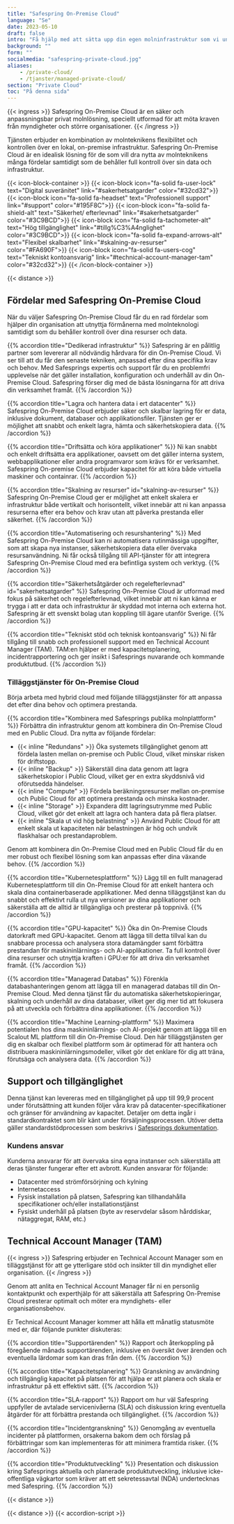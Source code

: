 ```yaml
---
title: "Safespring On-Premise Cloud"
language: "Se"
date: 2023-05-10
draft: false
intro: "Få hjälp med att sätta upp din egen molninfrastruktur som vi underhåller. Då får du kraften från molnet - i ditt datacenter."
background: ""
form: ""
socialmedia: "safespring-private-cloud.jpg"
aliases:
    - /private-cloud/
    - /tjanster/managed-private-cloud/
section: "Private Cloud"
toc: "På denna sida"
---
```


{{< ingress >}}
Safespring On-Premise Cloud är en säker och anpassningsbar privat molnlösning, speciellt utformad för att möta kraven från myndigheter och större organisationer. 
{{< /ingress >}}

Tjänsten erbjuder en kombination av molnteknikens flexibilitet och kontrollen över en lokal, on-premise infrastruktur. Safespring On-Premise Cloud är en idealisk lösning för de som vill dra nytta av molnteknikens många fördelar samtidigt som de behåller full kontroll över sin data och infrastruktur.

{{< icon-block-container >}}
    {{< icon-block icon="fa-solid fa-user-lock" text="Digital suveränitet" link="#sakerhetsatgarder" color="#32cd32">}}
    {{< icon-block icon="fa-solid fa-headset" text="Professionell support" link="#support" color="#195F8C">}}
    {{< icon-block icon="fa-solid fa-shield-alt" text="Säkerhet/ efterlevnad" link="#sakerhetsatgarder" color="#3C9BCD">}}
    {{< icon-block icon="fa-solid fa-tachometer-alt" text="Hög tillgänglighet" link="#tillg%C3%A4nglighet" color="#3C9BCD">}}
    {{< icon-block icon="fa-solid fa-expand-arrows-alt" text="Flexibel skalbarhet" link="#skalning-av-resurser" color="#FA690F">}}
    {{< icon-block icon="fa-solid fa-users-cog" text="Tekniskt kontoansvarig" link="#technical-account-manager-tam" color="#32cd32">}}
{{< /icon-block-container >}}

{{< distance >}}

## Fördelar med Safespring On-Premise Cloud
När du väljer Safespring On-Premise Cloud får du en rad fördelar som hjälper din organisation att utnyttja förmånerna med molnteknologi samtidigt som du behåller kontroll över dina resurser och data.

{{% accordion title="Dedikerad infrastruktur" %}}
Safespring är en pålitlig partner som levererar all nödvändig hårdvara för din On-Premise Cloud. Vi ser till att du får den senaste tekniken, anpassad efter dina specifika krav och behov. Med Safesprings expertis och support får du en problemfri upplevelse när det gäller installation, konfiguration och underhåll av din On-Premise Cloud. Safespring förser dig med de bästa lösningarna för att driva din verksamhet framåt.
{{% /accordion %}}

{{% accordion title="Lagra och hantera data i ert datacenter" %}}
Safespring On-Premise Cloud erbjuder säker och skalbar lagring för er data, inklusive dokument, databaser och applikationsfiler. Tjänsten ger er möjlighet att snabbt och enkelt lagra, hämta och säkerhetskopiera data.
{{% /accordion %}}

{{% accordion title="Driftsätta och köra applikationer" %}}
Ni kan snabbt och enkelt driftsätta era applikationer, oavsett om det gäller interna system, webbapplikationer eller andra programvaror som krävs för er verksamhet. Safespring On-premise Cloud erbjuder kapacitet för att köra både virtuella maskiner och containrar.
{{% /accordion %}}

{{% accordion title="Skalning av resurser" id="skalning-av-resurser" %}}
Safespring On-Premise Cloud ger er möjlighet att enkelt skalera er infrastruktur både vertikalt och horisontellt, vilket innebär att ni kan anpassa resurserna efter era behov och krav utan att påverka prestanda eller säkerhet.
{{% /accordion %}}

{{% accordion title="Automatisering och resurshantering" %}}
Med Safespring On-Premise Cloud kan ni automatisera rutinmässiga uppgifter, som att skapa nya instanser, säkerhetskopiera data eller övervaka resursanvändning. Ni får också tillgång till API-tjänster för att integrera Safespring On-Premise Cloud med era befintliga system och verktyg.
{{% /accordion %}}

{{% accordion title="Säkerhetsåtgärder och regelefterlevnad" id="sakerhetsatgarder" %}}
Safespring On-Premise Cloud är utformad med fokus på säkerhet och regelefterlevnad, vilket innebär att ni kan känna er trygga i att er data och infrastruktur är skyddad mot interna och externa hot. Safespring är ett svenskt bolag utan koppling till ägare utanför Sverige.
{{% /accordion %}}

{{% accordion title="Tekniskt stöd och teknisk kontoansvarig" %}}
Ni får tillgång till snabb och professionell support med en Technical Account Manager (TAM). TAM:en hjälper er med kapacitetsplanering, incidentrapportering och ger insikt i Safesprings nuvarande och kommande produktutbud.
{{% /accordion %}}


### Tilläggstjänster för On-Premise Cloud

Börja arbeta med hybrid cloud med följande tilläggstjänster för att anpassa det efter dina behov och optimera prestanda.

{{% accordion title="Kombinera med Safesprings publika molnplattform" %}}
Förbättra din infrastruktur genom att kombinera din On-Premise Cloud med en Public Cloud. Dra nytta av följande fördelar:

* {{< inline "Redundans" >}} Öka systemets tillgänglighet genom att fördela lasten mellan on-premise och Public Cloud, vilket minskar risken för driftstopp.
* {{< inline "Backup" >}} Säkerställ dina data genom att lagra säkerhetskopior i Public Cloud, vilket ger en extra skyddsnivå vid oförutsedda händelser.
* {{< inline "Compute" >}} Fördela beräkningsresurser mellan on-premise och Public Cloud för att optimera prestanda och minska kostnader.
* {{< inline "Storage" >}} Expandera ditt lagringsutrymme med Public Cloud, vilket gör det enkelt att lagra och hantera data på flera platser.
* {{< inline "Skala ut vid hög belastning" >}} Använd Public Cloud för att enkelt skala ut kapaciteten när belastningen är hög och undvik flaskhalsar och prestandaproblem.

Genom att kombinera din On-Premise Cloud med en Public Cloud får du en mer robust och flexibel lösning som kan anpassas efter dina växande behov.
{{% /accordion %}}

{{% accordion title="Kubernetesplattform" %}}
Lägg till en fullt managerad Kubernetesplattform till din On-Premise Cloud för att enkelt hantera och skala dina containerbaserade applikationer. Med denna tilläggstjänst kan du snabbt och effektivt rulla ut nya versioner av dina applikationer och säkerställa att de alltid är tillgängliga och presterar på toppnivå.
{{% /accordion %}}

{{% accordion title="GPU-kapacitet" %}}
Öka din On-Premise Clouds datorkraft med GPU-kapacitet. Genom att lägga till detta tillval kan du snabbare processa och analysera stora datamängder samt förbättra prestandan för maskininlärnings- och AI-applikationer. Ta full kontroll över dina resurser och utnyttja kraften i GPU:er för att driva din verksamhet framåt.
{{% /accordion %}}

{{% accordion title="Managerad Databas" %}}
Förenkla databashanteringen genom att lägga till en managerad databas till din On-Premise Cloud. Med denna tjänst får du automatiska säkerhetskopieringar, skalning och underhåll av dina databaser, vilket ger dig mer tid att fokusera på att utveckla och förbättra dina applikationer.
{{% /accordion %}}

{{% accordion title="Machine Learning-plattform" %}}
Maximera potentialen hos dina maskininlärnings- och AI-projekt genom att lägga till en Scalout ML plattform till din On-Premise Cloud. Den här tilläggstjänsten ger dig en skalbar och flexibel plattform som är optimerad för att hantera och distribuera maskininlärningsmodeller, vilket gör det enklare för dig att träna, förutsäga och analysera data.
{{% /accordion %}}

## Support och tillgänglighet

Denna tjänst kan levereras med en tillgänglighet på upp till 99,9 procent under förutsättning att kunden följer våra krav på datacenter-specifikationer och gränser för användning av kapacitet. Detaljer om detta ingår i standardkontraktet som blir känt under försäljningsprocessen.
Utöver detta gäller standardstödprocessen som beskrivs i [Safesprings dokumentation](https://docs.safespring.com/service/policies).

### Kundens ansvar
Kunderna ansvarar för att övervaka sina egna instanser och säkerställa att deras tjänster fungerar efter ett avbrott. Kunden ansvarar för följande:

* Datacenter med strömförsörjning och kylning
* Internetaccess
* Fysisk installation på platsen, Safespring kan tillhandahålla specifikationer och/eller installationstjänst
* Fysiskt underhåll på platsen (byte av reservdelar såsom hårddiskar, nätaggregat, RAM, etc.)

## Technical Account Manager (TAM)

{{< ingress >}}
Safespring erbjuder en Technical Account Manager som en tilläggstjänst för att ge ytterligare stöd och insikter till din myndighet eller organisation.
{{< /ingress >}}

Genom att anlita en Technical Account Manager får ni en personlig kontaktpunkt och experthjälp för att säkerställa att Safespring On-Premise Cloud presterar optimalt och möter era myndighets- eller organisationsbehov.

Er Technical Account Manager kommer att hålla ett månatlig statusmöte med er, där följande punkter diskuteras:

{{% accordion title="Supportärenden" %}}
Rapport och återkoppling på föregående månads supportärenden, inklusive en översikt över ärenden och eventuella lärdomar som kan dras från dem.
{{% /accordion %}}

{{% accordion title="Kapacitetsplanering" %}}
Granskning av användning och tillgänglig kapacitet på platsen för att hjälpa er att planera och skala er infrastruktur på ett effektivt sätt.
{{% /accordion %}}

{{% accordion title="SLA-rapport" %}}
Rapport om hur väl Safespring uppfyller de avtalade servicenivåerna (SLA) och diskussion kring eventuella åtgärder för att förbättra prestanda och tillgänglighet.
{{% /accordion %}}

{{% accordion title="Incidentgranskning" %}}
Genomgång av eventuella incidenter på plattformen, orsakerna bakom dem och förslag på förbättringar som kan implementeras för att minimera framtida risker.
{{% /accordion %}}

{{% accordion title="Produktutveckling" %}}
Presentation och diskussion kring Safesprings aktuella och planerade produktutveckling, inklusive icke-offentliga vägkartor som kräver att ett sekretessavtal (NDA) undertecknas med Safespring.
{{% /accordion %}}

{{< distance >}}

<!--
{{< chart >}}
timeline
    section Vecka 0
    Avtal signerat: Förbereda avtalsdokument
           : Skicka avtalsdokument för granskning
           : Få avtalet signerat av alla parter
           : Arkivera det signerade avtalet
    section Vecka 1
    Beställning av hårdvara: Identifiera och specificera nödvändig hårdvara
           : Samla in offerter från leverantörer
           : Granska och jämföra offerter
           : Placera en beställning för godkänd hårdvara
           : Följ upp leveranstiden och leveransstatus
    section Vecka 4
    Arbetsplanering: Identifiera projektresurser
           : Allokera resurser till specifika uppgifter
           : Skapa en detaljerad projektplan
           : Dela ut uppgifter och ansvarsområden
    Uppföljningsmöte 1: Förbereda statusrapport inför mötet
           : Diskutera och säkerställa access
           : Planera för kundens resurser
    section Vecka 8
    Utbildning plattform: Planera och schemalägga utbildningstillfällen
           : Skapa utbildningsmaterial
           : Genomföra utbildningstillfällen
           : Samla in feedback och utvärdera
    Uppföljningsmöte 2: Förbereda statusrapport
           : Utses kundens resurser
           : Diskutera problem och lösningar
    section  Vecka 12-18
Leverans hårdvara: Följ upp leveransstatus
           : Informera kund om leveransdatum
           : Säkerställ mottagande av hårdvaran
    Installation hårdvara (v18): Planera installationsprocessen
           : Genomföra installation
           : Funktionalitetstester
    section  Vecka 18-19
Installation mjukvara: Samla in nödvändig mjukvara
           : Installera och konfigurera mjukvara
           Utföra tester : Utföra tester
    section     Vecka 20
Leveransmöte: Förbereda statusrapport
           : Genomgång av användargränssnitt
           : Genomgång av plattformens funktioner
{{< /chart >}}
-->
{{< distance >}}
{{< accordion-script >}}
